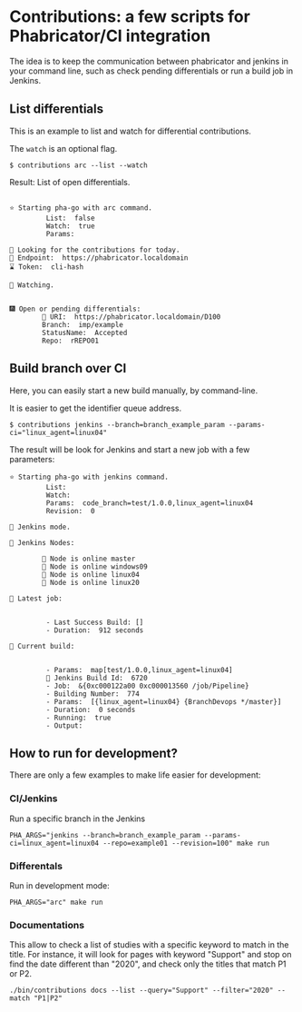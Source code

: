 # Contributions: a few scripts for Phabricator/CI integration

The idea is to keep the communication between phabricator and jenkins in your command line, such as check pending differentials or run a build job in Jenkins.


## List differentials

This is an example to list and watch for differential contributions. 

The `watch` is an optional flag. 


```
$ contributions arc --list --watch 
```

Result: List of open differentials.

```

⭐ Starting pha-go with arc command.
         List:  false
         Watch:  true
         Params:  

🚒 Looking for the contributions for today. 
📃 Endpoint:  https://phabricator.localdomain
⌛ Token:  cli-hash

🚒 Watching. 


🎆 Open or pending differentials:
        🐊 URI:  https://phabricator.localdomain/D100
        Branch:  imp/example
        StatusName:  Accepted
        Repo:  rREPO01
```


## Build branch over CI

Here, you can easily start a new build manually, by command-line. 

It is easier to get the identifier queue address.

```
$ contributions jenkins --branch=branch_example_param --params-ci="linux_agent=linux04"
```

The result will be look for Jenkins and start a new job with a few parameters:


```
⭐ Starting pha-go with jenkins command.
         List:  
         Watch:  
         Params:  code_branch=test/1.0.0,linux_agent=linux04
         Revision:  0

🏃 Jenkins mode.

🙅 Jenkins Nodes:

        📗 Node is online master
        📗 Node is online windows09
        📗 Node is online linux04
        📗 Node is online linux20

🎃 Latest job:


         - Last Success Build: [] 
         - Duration:  912 seconds

🎃 Current build:


         - Params:  map[test/1.0.0,linux_agent=linux04]
         📕 Jenkins Build Id:  6720
         - Job:  &{0xc000122a00 0xc000013560 /job/Pipeline}
         - Building Number:  774
         - Params:  [{linux_agent=linux04} {BranchDevops */master}]
         - Duration:  0 seconds
         - Running:  true
         - Output:
```


## How to run for development? 

There are only a few examples to make life easier for development: 

### CI/Jenkins

Run a specific branch in the Jenkins

```
PHA_ARGS="jenkins --branch=branch_example_param --params-ci=linux_agent=linux04 --repo=example01 --revision=100" make run
```
### Differentals 

Run in development mode: 

```
PHA_ARGS="arc" make run
```


### Documentations 

This allow to check a list of studies with a specific keyword to match in the title.
For instance, it will look for pages with keyword "Support" and stop on find the date different than "2020", and check only the titles that match P1 or P2.

```
./bin/contributions docs --list --query="Support" --filter="2020" --match "P1|P2"
```
